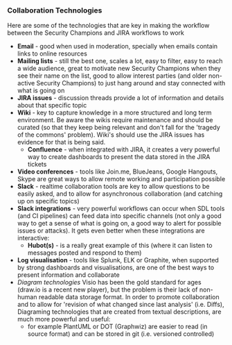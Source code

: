 ### Collaboration Technologies

Here are some of the technologies that are key in making the workflow between the Security Champions and JIRA workflows to work

  * **Email** - good when used in moderation, specially when emails contain links to online resources
  * **Mailing lists** - still the best one, scales a lot, easy to filter, easy to reach a wide audience, great to motivate new Security Champions when they see their name on the list, good to allow interest parties (and older non-active Security Champions) to just hang around and stay connected with what is going on
  * **JIRA issues** - discussion threads provide a lot of information and details about that specific topic
  * **Wiki** - key to capture knowledge in a more structured and long term environment. Be aware the wikis require maintenance and should be curated (so that they keep being relevant and don't fall for the 'tragedy of the commons' problem). Wiki's should use the JIRA issues has evidence for that is being said.
    * **Confluence** - when integrated with JIRA, it creates a very powerful way to create dashboards to present the data stored in the JIRA tickets
  * **Video conferences** - tools like Join.me, BlueJeans, Google Hangouts, Skype are great ways to allow remote working and participation possible
  * **Slack** - realtime collaboration tools are key to allow questions to be easily asked, and to allow for asynchronous collaboration (and catching up on specific topics)
  * **Slack integrations** - very powerful workflows can occur when SDL tools (and CI pipelines) can feed data into specific channels (not only a good way to get a sense of what is going on, a good way to alert for possible issues or attacks). It gets even better when these integrations are interactive:
    * **Hubot(s)** - is a really great example of this (where it can listen to messages posted and respond to them)
  * **Log visualisation** - tools like Splunk, ELK or Graphite, when supported by strong dashboards and visualisations, are one of the best ways to present information and collaborate
  * *Diagram technologies* Visio has been the gold standard for ages (draw.io is a recent new player), but the problem is their lack of non-human readable data storage format. In order to promote collaboration and to allow for 'revision of what changed since last analysis' (i.e. Diffs),  Diagraming technologies that are created from textual descriptions, are much more powerful and useful:
    * for example PlantUML or DOT (Graphwiz) are easier to read (in source format) and can be stored in git (i.e. versioned controlled)
